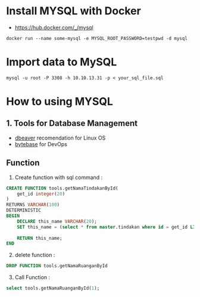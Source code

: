 # Install MYSQL with Docker 
- https://hub.docker.com/_/mysql

``docker run --name some-mysql -e MYSQL_ROOT_PASSWORD=testpwd -d mysql``

# Import data to MySQL
``mysql -u root -P 3308 -h 10.10.13.31 -p < your_sql_file.sql``

# How to using MYSQL

## 1. Tools for Database Management
- [dbeaver](https://dbeaver.io/download/)  recomendation for Linux OS
- [bytebase](https://www.bytebase.com) for DevOps

## Function

1.  Create function with sql command :
```sql
CREATE FUNCTION tools.getNamaTindakanById(
	get_id integer(20)
) 
RETURNS VARCHAR(100)
DETERMINISTIC
BEGIN
    DECLARE this_name VARCHAR(20);
    SET this_name = (select * from master.tindakan where id = get_id LIMIT 1);
	
	RETURN this_name;
END
```

2. delete function : 
```sql
DROP FUNCTION tools.getNamaRuanganById
```

3. Call Function : 
```sql
select tools.getNamaRuanganById(1);
```